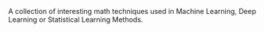 A collection of interesting math techniques used in Machine Learning, Deep Learning or Statistical Learning Methods.
